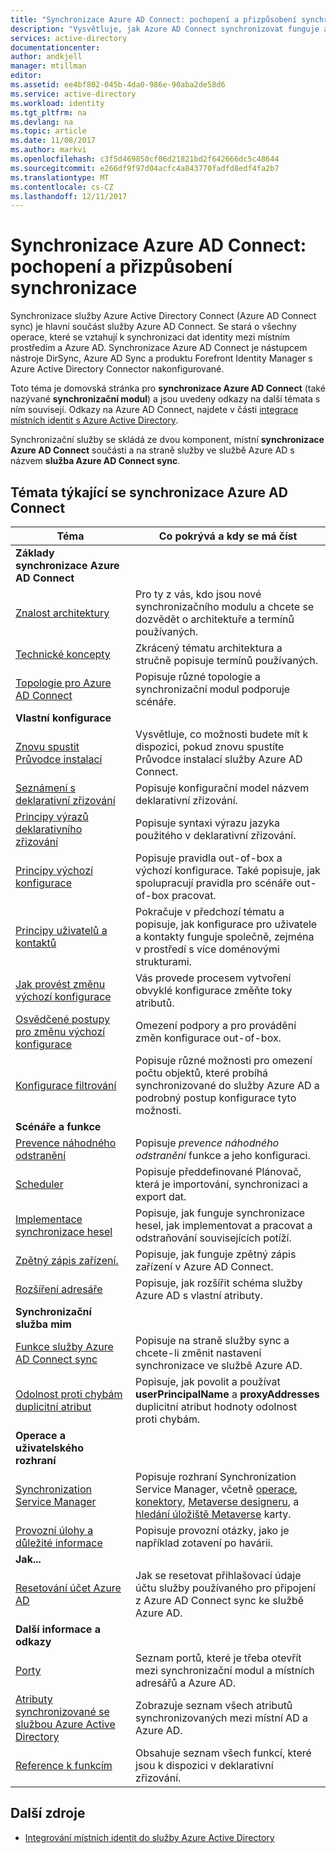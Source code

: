 ```yaml
---
title: "Synchronizace Azure AD Connect: pochopení a přizpůsobení synchronizace | Microsoft Docs"
description: "Vysvětluje, jak Azure AD Connect synchronizovat funguje a jak přizpůsobit."
services: active-directory
documentationcenter: 
author: andkjell
manager: mtillman
editor: 
ms.assetid: ee4bf802-045b-4da0-986e-90aba2de58d6
ms.service: active-directory
ms.workload: identity
ms.tgt_pltfrm: na
ms.devlang: na
ms.topic: article
ms.date: 11/08/2017
ms.author: markvi
ms.openlocfilehash: c3f5d469850cf06d21821bd2f642666dc5c48644
ms.sourcegitcommit: e266df9f97d04acfc4a843770fadfd8edf4fa2b7
ms.translationtype: MT
ms.contentlocale: cs-CZ
ms.lasthandoff: 12/11/2017
---
```

# <a name="azure-ad-connect-sync-understand-and-customize-synchronization"></a>Synchronizace Azure AD Connect: pochopení a přizpůsobení synchronizace
Synchronizace služby Azure Active Directory Connect (Azure AD Connect sync) je hlavní součást služby Azure AD Connect. Se stará o všechny operace, které se vztahují k synchronizaci dat identity mezi místním prostředím a Azure AD. Synchronizace Azure AD Connect je nástupcem nástroje DirSync, Azure AD Sync a produktu Forefront Identity Manager s Azure Active Directory Connector nakonfigurované.

Toto téma je domovská stránka pro **synchronizace Azure AD Connect** (také nazývané **synchronizační modul**) a jsou uvedeny odkazy na další témata s ním souvisejí. Odkazy na Azure AD Connect, najdete v části [integrace místních identit s Azure Active Directory](active-directory-aadconnect.md).

Synchronizační služby se skládá ze dvou komponent, místní **synchronizace Azure AD Connect** součásti a na straně služby ve službě Azure AD s názvem **služba Azure AD Connect sync**. 

## <a name="azure-ad-connect-sync-topics"></a>Témata týkající se synchronizace Azure AD Connect
| Téma | Co pokrývá a kdy se má číst |
| --- | --- |
| **Základy synchronizace Azure AD Connect** | |
| [Znalost architektury](active-directory-aadconnectsync-understanding-architecture.md) |Pro ty z vás, kdo jsou nové synchronizačního modulu a chcete se dozvědět o architektuře a termínů používaných. |
| [Technické koncepty](active-directory-aadconnectsync-technical-concepts.md) |Zkrácený tématu architektura a stručně popisuje termínů používaných. |
| [Topologie pro Azure AD Connect](active-directory-aadconnect-topologies.md) |Popisuje různé topologie a synchronizační modul podporuje scénáře. |
| **Vlastní konfigurace** | |
| [Znovu spustit Průvodce instalací](active-directory-aadconnectsync-installation-wizard.md) |Vysvětluje, co možnosti budete mít k dispozici, pokud znovu spustíte Průvodce instalací služby Azure AD Connect. |
| [Seznámení s deklarativní zřizování](active-directory-aadconnectsync-understanding-declarative-provisioning.md) |Popisuje konfigurační model názvem deklarativní zřizování. |
| [Principy výrazů deklarativního zřizování](active-directory-aadconnectsync-understanding-declarative-provisioning-expressions.md) |Popisuje syntaxi výrazu jazyka použitého v deklarativní zřizování. |
| [Principy výchozí konfigurace](active-directory-aadconnectsync-understanding-default-configuration.md) |Popisuje pravidla out-of-box a výchozí konfigurace. Také popisuje, jak spolupracují pravidla pro scénáře out-of-box pracovat. |
| [Principy uživatelů a kontaktů](active-directory-aadconnectsync-understanding-users-and-contacts.md) |Pokračuje v předchozí tématu a popisuje, jak konfigurace pro uživatele a kontakty funguje společně, zejména v prostředí s více doménovými strukturami. |
| [Jak provést změnu výchozí konfigurace](active-directory-aadconnectsync-change-the-configuration.md) |Vás provede procesem vytvoření obvyklé konfigurace změňte toky atributů. |
| [Osvědčené postupy pro změnu výchozí konfigurace](active-directory-aadconnectsync-best-practices-changing-default-configuration.md) |Omezení podpory a pro provádění změn konfigurace out-of-box. |
| [Konfigurace filtrování](active-directory-aadconnectsync-configure-filtering.md) |Popisuje různé možnosti pro omezení počtu objektů, které probíhá synchronizované do služby Azure AD a podrobný postup konfigurace tyto možnosti. |
| **Scénáře a funkce** | |
| [Prevence náhodného odstranění](active-directory-aadconnectsync-feature-prevent-accidental-deletes.md) |Popisuje *prevence náhodného odstranění* funkce a jeho konfiguraci. |
| [Scheduler](active-directory-aadconnectsync-feature-scheduler.md) |Popisuje předdefinované Plánovač, která je importování, synchronizaci a export dat. |
| [Implementace synchronizace hesel](active-directory-aadconnectsync-implement-password-synchronization.md) |Popisuje, jak funguje synchronizace hesel, jak implementovat a pracovat a odstraňování souvisejících potíží. |
| [Zpětný zápis zařízení.](active-directory-aadconnect-feature-device-writeback.md) |Popisuje, jak funguje zpětný zápis zařízení v Azure AD Connect. |
| [Rozšíření adresáře](active-directory-aadconnectsync-feature-directory-extensions.md) |Popisuje, jak rozšířit schéma služby Azure AD s vlastní atributy. |
| **Synchronizační služba mim** | |
| [Funkce služby Azure AD Connect sync](active-directory-aadconnectsyncservice-features.md) |Popisuje na straně služby sync a chcete-li změnit nastavení synchronizace ve službě Azure AD. |
| [Odolnost proti chybám duplicitní atribut](active-directory-aadconnectsyncservice-duplicate-attribute-resiliency.md) |Popisuje, jak povolit a používat **userPrincipalName** a **proxyAddresses** duplicitní atribut hodnoty odolnost proti chybám. |
| **Operace a uživatelského rozhraní** | |
| [Synchronization Service Manager](active-directory-aadconnectsync-service-manager-ui.md) |Popisuje rozhraní Synchronization Service Manager, včetně [operace](active-directory-aadconnectsync-service-manager-ui-operations.md), [konektory](active-directory-aadconnectsync-service-manager-ui-connectors.md), [Metaverse designeru](active-directory-aadconnectsync-service-manager-ui-mvdesigner.md), a [hledání úložiště Metaverse](active-directory-aadconnectsync-service-manager-ui-mvsearch.md) karty. |
| [Provozní úlohy a důležité informace](active-directory-aadconnectsync-operations.md) |Popisuje provozní otázky, jako je například zotavení po havárii. |
| **Jak...** | |
| [Resetování účet Azure AD](active-directory-aadconnectsync-howto-azureadaccount.md) |Jak se resetovat přihlašovací údaje účtu služby používaného pro připojení z Azure AD Connect sync ke službě Azure AD. |
| **Další informace a odkazy** | |
| [Porty](active-directory-aadconnect-ports.md) |Seznam portů, které je třeba otevřít mezi synchronizační modul a místních adresářů a Azure AD. |
| [Atributy synchronizované se službou Azure Active Directory](active-directory-aadconnectsync-attributes-synchronized.md) |Zobrazuje seznam všech atributů synchronizovaných mezi místní AD a Azure AD. |
| [Reference k funkcím](active-directory-aadconnectsync-functions-reference.md) |Obsahuje seznam všech funkcí, které jsou k dispozici v deklarativní zřizování. |

## <a name="additional-resources"></a>Další zdroje
* [Integrování místních identit do služby Azure Active Directory](active-directory-aadconnect.md)

